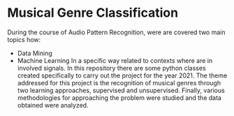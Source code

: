 # Musical Genre Classification
During the course of Audio Pattern Recognition, were are covered two main topics how:
- Data Mining
- Machine Learning
In a specific way related to contexts where are in involved signals.
In this repository there are some python classes created specifically to carry out the project for the year 2021.
The theme addressed for this project is the recognition of musical genres through two learning approaches, supervised and unsupervised.
Finally, various methodologies for approaching the problem were studied and the data obtained were analyzed.
